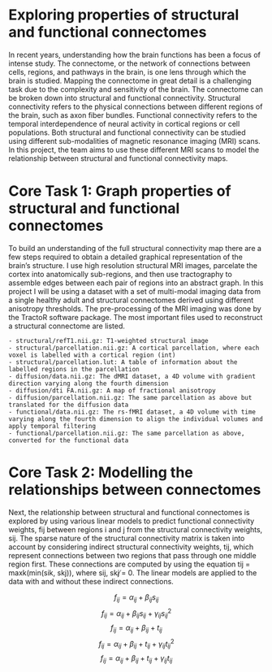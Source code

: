 # Exploring properties of structural and functional connectomes

In recent years, understanding how the brain functions has been a focus of intense study. The connectome, or the network of connections between cells, regions, and pathways in the brain, is one lens through which the brain is studied. Mapping the connectome in great detail is a challenging task due to the complexity and sensitivity of the brain. The connectome can be broken down into structural and functional connectivity. Structural connectivity refers to the physical connections between different regions of the brain, such as axon fiber bundles. Functional connectivity refers to the temporal interdependence of neural activity in cortical regions or cell populations. Both structural and functional connectivity can be studied using different sub-modalities of magnetic resonance imaging (MRI) scans. In this project, the team aims to use these different MRI scans to model the relationship between structural and functional connectivity maps.

# Core Task 1: Graph properties of structural and functional connectomes

To build an understanding of the full structural connectivity map there are a few steps required to obtain a detailed graphical representation of the brain’s structure. I use high resolution structural MRI images, parcelate the cortex into anatomically sub-regions, and then use tractography to assemble edges between each pair of regions into an abstract graph. In this project I will be using a dataset with a set of multi-modal imaging data from a single healthy adult and structural connectomes derived using different anisotropy thresholds. The pre-processing of the MRI imaging was done by the TractoR software package. The most important files used to reconstruct a structural connectome are listed.

```
- structural/refT1.nii.gz: T1-weighted structural image
- structural/parcellation.nii.gz: A cortical parcellation, where each voxel is labelled with a cortical region (int)
- structural/parcellation.lut: A table of information about the labelled regions in the parcellation
- diffusion/data.nii.gz: The dMRI dataset, a 4D volume with gradient direction varying along the fourth dimension
- diffusion/dti FA.nii.gz: A map of fractional anisotropy
- diffusion/parcellation.nii.gz: The same parcellation as above but translated for the diffusion data
- functional/data.nii.gz: The rs-fMRI dataset, a 4D volume with time varying along the fourth dimension to align the individual volumes and apply temporal filtering 
- functional/parcellation.nii.gz: The same parcellation as above, converted for the functional data
```
# Core Task 2: Modelling the relationships between connectomes

Next, the relationship between structural and functional connectomes is explored by using various linear models to predict functional connectivity weights, fij between regions i and j from the structural connectivity weights, sij. The sparse nature of the structural connectivity matrix is taken into account by considering indirect structural connectivity weights, tij, which represent connections between two regions that pass through one middle region first. These connections are computed by using the equation tij = maxk(min(sik, skj)), where sij, skj ̸= 0. The linear models are applied to the data with and without these indirect connections.

$$f_{ij} = \alpha_{ij} + \beta_{ij}s_{ij}$$
$$f_{ij} = \alpha_{ij} + \beta_{ij}s_{ij} + \gamma_{ij} s_{ij}^{2}$$
$$f_{ij} = \alpha_{ij} + \beta_{ij}+ t_{ij}$$
$$f_{ij} = \alpha_{ij} + \beta_{ij}+ t_{ij} + \gamma_{ij} t_{ij}^{2}$$
$$f_{ij} = \alpha_{ij} + \beta_{ij}+ t_{ij} + \gamma_{ij} t_{ij}$$


